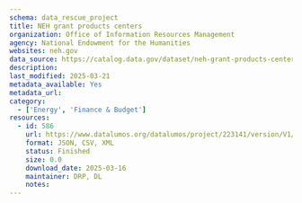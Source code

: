 ```yaml
---
schema: data_rescue_project 
title: NEH grant products centers
organization: Office of Information Resources Management
agency: National Endowment for the Humanities
websites: neh.gov
data_source: https://catalog.data.gov/dataset/neh-grant-products-centers
description: 
last_modified: 2025-03-21
metadata_available: Yes
metadata_url: 
category:
  - ['Energy', 'Finance & Budget'] 
resources:
  - id: 586
    url: https://www.datalumos.org/datalumos/project/223141/version/V1/view
    format: JSON, CSV, XML
    status: Finished
    size: 0.0
    download_date: 2025-03-16
    maintainer: DRP, DL
    notes: 
---
```

